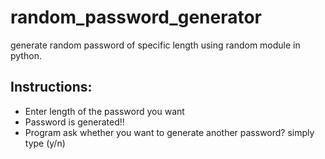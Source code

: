 # random_password_generator
generate random password of specific length using random module in python.

## Instructions:
* Enter length of the password you want
* Password is generated!!
* Program ask whether you want to generate another password? simply type (y/n) 
